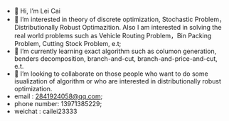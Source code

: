 - 👋 Hi, I’m Lei Cai
- 👀 I’m interested in theory of discrete optimization, Stochastic Problem，Distributionally Robust Optimazition. Also I am interested in solving the real world problems such as Vehicle Routing Problem，Bin Packing Problem, Cutting Stock Problem, e.t;
- 🌱 I’m currently learning exact algorithm such as columon generation, benders decomposition, branch-and-cut, branch-and-price-and-cut, e.t.
- 💞️ I’m looking to collaborate on those people who want to do some isualization of algorithm or who are interested in distributionally robust optimization.
- email : 2841924058@qq.com; 
- phone number: 13971385229; 
- weichat : cailei23333
